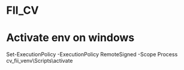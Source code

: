 # FII_CV

# Activate env on windows
Set-ExecutionPolicy -ExecutionPolicy RemoteSigned -Scope Process
cv_fii_venv\Scripts\activate
